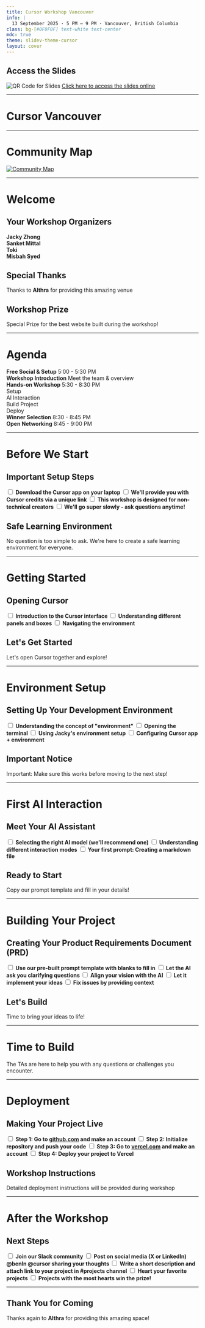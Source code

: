 ```yaml
---
title: Cursor Workshop Vancouver
info: |
  13 September 2025 · 5 PM – 9 PM · Vancouver, British Columbia
class: bg-[#0F0F0F] text-white text-center
mdc: true
theme: slidev-theme-cursor
layout: cover
---
```

<div class="flex flex-col items-center gap-4">
  <h2 class="text-2xl font-bold">Access the Slides</h2>
  <img src="./assets/slides_qr.png" alt="QR Code for Slides" class="mx-auto w-64 h-64 object-contain" />
     <a href="https://cursor-slidev-plzi29j75-jacky-zhongs-projects.vercel.app/1" class="text-lg hover:underline">Click here to access the slides online</a>
</div>

---

<GlowBackground>
  <h1 class="text-6xl md:text-8xl font-bold tracking-tight text-white">Cursor Vancouver</h1>
</GlowBackground>

---

# Community Map

<a href="https://lu.ma/cursorcommunity/map" target="_blank">
  <img src="./assets/map.png" alt="Community Map" class="mx-auto my-auto" />
</a>

---

# Welcome

<div class="space-y-4">

## Your Workshop Organizers
<div class="grid grid-cols-4 gap-2 text-center text-sm">
  <div class="p-2 bg-white/10 rounded border border-white/20">
    <strong>Jacky Zhong</strong>
  </div>
  <div class="p-2 bg-white/10 rounded border border-white/20">
    <strong>Sanket Mittal</strong>
  </div>    
  <div class="p-2 bg-white/10 rounded border border-white/20">
    <strong>Toki</strong>
  </div>
  <div class="p-2 bg-white/10 rounded border border-white/20">
    <strong>Misbah Syed</strong>
  </div>
</div>

## Special Thanks
<div class="text-center p-3 bg-white/5 rounded-lg border border-white/10">
  <p>Thanks to <strong class="text-white">Althra</strong> for providing this amazing venue</p>
</div>

## Workshop Prize
<div class="text-center p-3 bg-white/5 rounded-lg border border-white/10">
  <p class="font-bold text-white">Special Prize for the best website built during the workshop!</p>
</div>

</div>

---

# Agenda

<div class="space-y-2">

<div class="p-2 bg-white/5 rounded border border-white/10">
  <div class="flex justify-between items-center">
    <strong>Free Social & Setup</strong>
    <span class="text-xs opacity-75">5:00 - 5:30 PM</span>
  </div>
</div>

<div class="p-2 bg-white/5 rounded border border-white/10">
  <div class="flex justify-between items-center">
    <strong>Workshop Introduction</strong>
    <span class="text-xs opacity-75">Meet the team & overview</span>
  </div>
</div>

<div class="p-2 bg-white/5 rounded border border-white/10">
  <div class="flex justify-between items-center mb-1">
    <strong>Hands-on Workshop</strong>
    <span class="text-xs opacity-75">5:30 - 8:30 PM</span>
  </div>
  <div class="grid grid-cols-4 gap-1 text-xs">
    <div class="p-1 bg-white/5 rounded text-center">Setup</div>
    <div class="p-1 bg-white/5 rounded text-center">AI Interaction</div>
    <div class="p-1 bg-white/5 rounded text-center">Build Project</div>
    <div class="p-1 bg-white/5 rounded text-center">Deploy</div>
  </div>
</div>

<div class="p-2 bg-white/5 rounded border border-white/10">
  <div class="flex justify-between items-center">
    <strong>Winner Selection</strong>
    <span class="text-xs opacity-75">8:30 - 8:45 PM</span>
  </div>
</div>

<div class="p-2 bg-white/5 rounded border border-white/10">
  <div class="flex justify-between items-center">
    <strong>Open Networking</strong>
    <span class="text-xs opacity-75">8:45 - 9:00 PM</span>
  </div>
</div>

</div>

---

# Before We Start

<div class="space-y-3">

## Important Setup Steps

<div class="space-y-2">
  <label class="flex items-center p-2 bg-white/5 rounded border border-white/10 cursor-pointer hover:bg-white/10 transition-colors">
    <input type="checkbox" class="w-4 h-4 mr-3 accent-white/70 bg-transparent border border-white/30 rounded focus:ring-1 focus:ring-white/50">
    <strong>Download the Cursor app on your laptop</strong>
  </label>
  
  <label class="flex items-center p-2 bg-white/5 rounded border border-white/10 cursor-pointer hover:bg-white/10 transition-colors">
    <input type="checkbox" class="w-4 h-4 mr-3 accent-white/70 bg-transparent border border-white/30 rounded focus:ring-1 focus:ring-white/50">
    <strong>We'll provide you with Cursor credits via a unique link</strong>
  </label>
  
  <label class="flex items-center p-2 bg-white/5 rounded border border-white/10 cursor-pointer hover:bg-white/10 transition-colors">
    <input type="checkbox" class="w-4 h-4 mr-3 accent-white/70 bg-transparent border border-white/30 rounded focus:ring-1 focus:ring-white/50">
    <strong>This workshop is designed for non-technical creators</strong>
  </label>
  
  <label class="flex items-center p-2 bg-white/5 rounded border border-white/10 cursor-pointer hover:bg-white/10 transition-colors">
    <input type="checkbox" class="w-4 h-4 mr-3 accent-white/70 bg-transparent border border-white/30 rounded focus:ring-1 focus:ring-white/50">
    <strong>We'll go super slowly - ask questions anytime!</strong>
  </label>
</div>

## Safe Learning Environment
<div class="p-3 bg-white/5 rounded-lg border border-white/10 text-center">
  <p class="text-sm">No question is too simple to ask. We're here to create a safe learning environment for everyone.</p>
</div>

</div>

---

# Getting Started

<div class="space-y-4">

## Opening Cursor

<div class="space-y-2">
  <label class="flex items-center p-2 bg-white/5 rounded border border-white/10 cursor-pointer hover:bg-white/10 transition-colors">
    <input type="checkbox" class="w-4 h-4 mr-3 accent-white/70 bg-transparent border border-white/30 rounded focus:ring-1 focus:ring-white/50">
    <strong>Introduction to the Cursor interface</strong>
  </label>
  
  <label class="flex items-center p-2 bg-white/5 rounded border border-white/10 cursor-pointer hover:bg-white/10 transition-colors">
    <input type="checkbox" class="w-4 h-4 mr-3 accent-white/70 bg-transparent border border-white/30 rounded focus:ring-1 focus:ring-white/50">
    <strong>Understanding different panels and boxes</strong>
  </label>
  
  <label class="flex items-center p-2 bg-white/5 rounded border border-white/10 cursor-pointer hover:bg-white/10 transition-colors">
    <input type="checkbox" class="w-4 h-4 mr-3 accent-white/70 bg-transparent border border-white/30 rounded focus:ring-1 focus:ring-white/50">
    <strong>Navigating the environment</strong>
  </label>
</div>

## Let's Get Started
<div class="p-4 bg-gradient-to-r from-blue-500/10 to-purple-500/10 rounded-lg border border-blue-500/20 text-center">
  <p class="text-lg font-bold text-blue-300">Let's open Cursor together and explore!</p>
</div>

</div>

---

# Environment Setup

<div class="space-y-4">

## Setting Up Your Development Environment

<div class="space-y-2">
  <label class="flex items-center p-2 bg-white/5 rounded border border-white/10 cursor-pointer hover:bg-white/10 transition-colors">
    <input type="checkbox" class="w-4 h-4 mr-3 accent-white/70 bg-transparent border border-white/30 rounded focus:ring-1 focus:ring-white/50">
    <strong>Understanding the concept of "environment"</strong>
  </label>
  
  <label class="flex items-center p-2 bg-white/5 rounded border border-white/10 cursor-pointer hover:bg-white/10 transition-colors">
    <input type="checkbox" class="w-4 h-4 mr-3 accent-white/70 bg-transparent border border-white/30 rounded focus:ring-1 focus:ring-white/50">
    <strong>Opening the terminal</strong>
  </label>
  
  <label class="flex items-center p-2 bg-white/5 rounded border border-white/10 cursor-pointer hover:bg-white/10 transition-colors">
    <input type="checkbox" class="w-4 h-4 mr-3 accent-white/70 bg-transparent border border-white/30 rounded focus:ring-1 focus:ring-white/50">
    <strong>Using Jacky's environment setup</strong>
  </label>
  
  <label class="flex items-center p-2 bg-white/5 rounded border border-white/10 cursor-pointer hover:bg-white/10 transition-colors">
    <input type="checkbox" class="w-4 h-4 mr-3 accent-white/70 bg-transparent border border-white/30 rounded focus:ring-1 focus:ring-white/50">
    <strong>Configuring Cursor app + environment</strong>
  </label>
</div>

## Important Notice
<div class="p-4 bg-gradient-to-r from-red-500/10 to-orange-500/10 rounded-lg border border-red-500/20 text-center">
  <p class="text-lg font-bold text-red-300">Important: Make sure this works before moving to the next step!</p>
</div>

</div>

---

# First AI Interaction

<div class="space-y-4">

## Meet Your AI Assistant

<div class="space-y-2">
  <label class="flex items-center p-2 bg-white/5 rounded border border-white/10 cursor-pointer hover:bg-white/10 transition-colors">
    <input type="checkbox" class="w-4 h-4 mr-3 accent-white/70 bg-transparent border border-white/30 rounded focus:ring-1 focus:ring-white/50">
    <strong>Selecting the right AI model (we'll recommend one)</strong>
  </label>
  
  <label class="flex items-center p-2 bg-white/5 rounded border border-white/10 cursor-pointer hover:bg-white/10 transition-colors">
    <input type="checkbox" class="w-4 h-4 mr-3 accent-white/70 bg-transparent border border-white/30 rounded focus:ring-1 focus:ring-white/50">
    <strong>Understanding different interaction modes</strong>
  </label>
  
  <label class="flex items-center p-2 bg-white/5 rounded border border-white/10 cursor-pointer hover:bg-white/10 transition-colors">
    <input type="checkbox" class="w-4 h-4 mr-3 accent-white/70 bg-transparent border border-white/30 rounded focus:ring-1 focus:ring-white/50">
    <strong>Your first prompt: Creating a markdown file</strong>
  </label>
</div>

## Ready to Start
<div class="p-4 bg-gradient-to-r from-green-500/10 to-teal-500/10 rounded-lg border border-green-500/20 text-center">
  <p class="text-lg font-bold text-green-300">Copy our prompt template and fill in your details!</p>
</div>

</div>

---

# Building Your Project

<div class="space-y-4">

## Creating Your Product Requirements Document (PRD)

<div class="space-y-2">
  <label class="flex items-center p-2 bg-white/5 rounded border border-white/10 cursor-pointer hover:bg-white/10 transition-colors">
    <input type="checkbox" class="w-4 h-4 mr-3 accent-white/70 bg-transparent border border-white/30 rounded focus:ring-1 focus:ring-white/50">
    <strong>Use our pre-built prompt template with blanks to fill in</strong>
  </label>
  
  <label class="flex items-center p-2 bg-white/5 rounded border border-white/10 cursor-pointer hover:bg-white/10 transition-colors">
    <input type="checkbox" class="w-4 h-4 mr-3 accent-white/70 bg-transparent border border-white/30 rounded focus:ring-1 focus:ring-white/50">
    <strong>Let the AI ask you clarifying questions</strong>
  </label>
  
  <label class="flex items-center p-2 bg-white/5 rounded border border-white/10 cursor-pointer hover:bg-white/10 transition-colors">
    <input type="checkbox" class="w-4 h-4 mr-3 accent-white/70 bg-transparent border border-white/30 rounded focus:ring-1 focus:ring-white/50">
    <strong>Align your vision with the AI</strong>
  </label>
  
  <label class="flex items-center p-2 bg-white/5 rounded border border-white/10 cursor-pointer hover:bg-white/10 transition-colors">
    <input type="checkbox" class="w-4 h-4 mr-3 accent-white/70 bg-transparent border border-white/30 rounded focus:ring-1 focus:ring-white/50">
    <strong>Let it implement your ideas</strong>
  </label>
  
  <label class="flex items-center p-2 bg-white/5 rounded border border-white/10 cursor-pointer hover:bg-white/10 transition-colors">
    <input type="checkbox" class="w-4 h-4 mr-3 accent-white/70 bg-transparent border border-white/30 rounded focus:ring-1 focus:ring-white/50">
    <strong>Fix issues by providing context</strong>
  </label>
</div>

## Let's Build
<div class="p-4 bg-gradient-to-r from-purple-500/10 to-pink-500/10 rounded-lg border border-purple-500/20 text-center">
  <p class="text-lg font-bold text-purple-300">Time to bring your ideas to life!</p>
</div>

</div>

---


<div class="flex flex-col items-center justify-center h-full space-y-8">
  <h1 class="text-5xl font-light text-center tracking-wide">Time to Build</h1>
  <div class="w-24 h-0.5 bg-gradient-to-r from-transparent via-white/50 to-transparent"></div>
  
  <p class="text-lg text-center opacity-75 max-w-md">
    The TAs are here to help you with any questions or challenges you encounter.
  </p>
</div>

---

# Deployment

<div class="space-y-4">

## Making Your Project Live

<div class="space-y-2">
  <label class="flex items-center p-2 bg-white/5 rounded border border-white/10 cursor-pointer hover:bg-white/10 transition-colors">
    <input type="checkbox" class="w-4 h-4 mr-3 accent-white/70 bg-transparent border border-white/30 rounded focus:ring-1 focus:ring-white/50">
    <strong>Step 1: Go to <a href="https://github.com/"target="_blank">github.com</a> and make an account</strong>
  </label>
  
  <label class="flex items-center p-2 bg-white/5 rounded border border-white/10 cursor-pointer hover:bg-white/10 transition-colors">
    <input type="checkbox" class="w-4 h-4 mr-3 accent-white/70 bg-transparent border border-white/30 rounded focus:ring-1 focus:ring-white/50">
    <strong>Step 2: Initialize repository and push your code</strong>
  </label>
  
  <label class="flex items-center p-2 bg-white/5 rounded border border-white/10 cursor-pointer hover:bg-white/10 transition-colors">
    <input type="checkbox" class="w-4 h-4 mr-3 accent-white/70 bg-transparent border border-white/30 rounded focus:ring-1 focus:ring-white/50">
    <strong>Step 3: Go to <a href="https://vercel.com/"target="_blank">vercel.com</a> and make an account</strong>
  </label>
  
  <label class="flex items-center p-2 bg-white/5 rounded border border-white/10 cursor-pointer hover:bg-white/10 transition-colors">
    <input type="checkbox" class="w-4 h-4 mr-3 accent-white/70 bg-transparent border border-white/30 rounded focus:ring-1 focus:ring-white/50">
    <strong>Step 4: Deploy your project to Vercel</strong>
  </label>
</div>

## Workshop Instructions
<div class="p-4 bg-gradient-to-r from-cyan-500/10 to-blue-500/10 rounded-lg border border-cyan-500/20 text-center">
  <p class="text-lg font-bold text-cyan-300">Detailed deployment instructions will be provided during workshop</p>
</div>

</div>

---

# After the Workshop

<div class="space-y-4">

## Next Steps

<div class="space-y-2">
  <label class="flex items-center p-2 bg-white/5 rounded border border-white/10 cursor-pointer hover:bg-white/10 transition-colors">
    <input type="checkbox" class="w-4 h-4 mr-3 accent-white/70 bg-transparent border border-white/30 rounded focus:ring-1 focus:ring-white/50">
    <strong>Join our Slack community</strong>
  </label>
  
  <label class="flex items-center p-2 bg-white/5 rounded border border-white/10 cursor-pointer hover:bg-white/10 transition-colors">
    <input type="checkbox" class="w-4 h-4 mr-3 accent-white/70 bg-transparent border border-white/30 rounded focus:ring-1 focus:ring-white/50">
    <strong>Post on social media (X or LinkedIn) @benln @cursor sharing your thoughts</strong>
  </label>
  
  <label class="flex items-center p-2 bg-white/5 rounded border border-white/10 cursor-pointer hover:bg-white/10 transition-colors">
    <input type="checkbox" class="w-4 h-4 mr-3 accent-white/70 bg-transparent border border-white/30 rounded focus:ring-1 focus:ring-white/50">
    <strong>Write a short description and attach link to your project in #projects channel</strong>
  </label>
  
  <label class="flex items-center p-2 bg-white/5 rounded border border-white/10 cursor-pointer hover:bg-white/10 transition-colors">
    <input type="checkbox" class="w-4 h-4 mr-3 accent-white/70 bg-transparent border border-white/30 rounded focus:ring-1 focus:ring-white/50">
    <strong>Heart your favorite projects</strong>
  </label>
  
  <label class="flex items-center p-2 bg-white/5 rounded border border-white/10 cursor-pointer hover:bg-white/10 transition-colors">
    <input type="checkbox" class="w-4 h-4 mr-3 accent-white/70 bg-transparent border border-white/30 rounded focus:ring-1 focus:ring-white/50">
    <strong>Projects with the most hearts win the prize!</strong>
  </label>
</div>

</div>


---

<div class="flex flex-col items-center justify-center h-full space-y-6">
  <h2 class="text-4xl font-light text-center tracking-wide">Thank You for Coming</h2>
  <div class="w-32 h-0.5 bg-gradient-to-r from-transparent via-white/50 to-transparent"></div>
  
  <p class="text-lg text-center opacity-75 max-w-lg">
    Thanks again to <strong class="text-white">Althra</strong> for providing this amazing space!
  </p>
</div>
